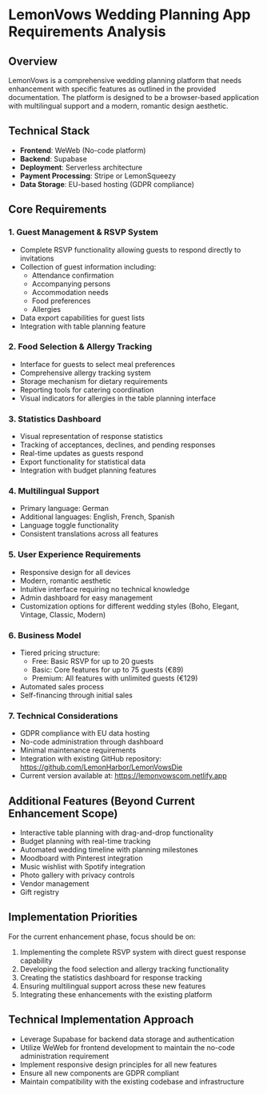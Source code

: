 # LemonVows Wedding Planning App Requirements Analysis

## Overview
LemonVows is a comprehensive wedding planning platform that needs enhancement with specific features as outlined in the provided documentation. The platform is designed to be a browser-based application with multilingual support and a modern, romantic design aesthetic.

## Technical Stack
- **Frontend**: WeWeb (No-code platform)
- **Backend**: Supabase
- **Deployment**: Serverless architecture
- **Payment Processing**: Stripe or LemonSqueezy
- **Data Storage**: EU-based hosting (GDPR compliance)

## Core Requirements

### 1. Guest Management & RSVP System
- Complete RSVP functionality allowing guests to respond directly to invitations
- Collection of guest information including:
  - Attendance confirmation
  - Accompanying persons
  - Accommodation needs
  - Food preferences
  - Allergies
- Data export capabilities for guest lists
- Integration with table planning feature

### 2. Food Selection & Allergy Tracking
- Interface for guests to select meal preferences
- Comprehensive allergy tracking system
- Storage mechanism for dietary requirements
- Reporting tools for catering coordination
- Visual indicators for allergies in the table planning interface

### 3. Statistics Dashboard
- Visual representation of response statistics
- Tracking of acceptances, declines, and pending responses
- Real-time updates as guests respond
- Export functionality for statistical data
- Integration with budget planning features

### 4. Multilingual Support
- Primary language: German
- Additional languages: English, French, Spanish
- Language toggle functionality
- Consistent translations across all features

### 5. User Experience Requirements
- Responsive design for all devices
- Modern, romantic aesthetic
- Intuitive interface requiring no technical knowledge
- Admin dashboard for easy management
- Customization options for different wedding styles (Boho, Elegant, Vintage, Classic, Modern)

### 6. Business Model
- Tiered pricing structure:
  - Free: Basic RSVP for up to 20 guests
  - Basic: Core features for up to 75 guests (€89)
  - Premium: All features with unlimited guests (€129)
- Automated sales process
- Self-financing through initial sales

### 7. Technical Considerations
- GDPR compliance with EU data hosting
- No-code administration through dashboard
- Minimal maintenance requirements
- Integration with existing GitHub repository: https://github.com/LemonHarbor/LemonVowsDie
- Current version available at: https://lemonvowscom.netlify.app

## Additional Features (Beyond Current Enhancement Scope)
- Interactive table planning with drag-and-drop functionality
- Budget planning with real-time tracking
- Automated wedding timeline with planning milestones
- Moodboard with Pinterest integration
- Music wishlist with Spotify integration
- Photo gallery with privacy controls
- Vendor management
- Gift registry

## Implementation Priorities
For the current enhancement phase, focus should be on:
1. Implementing the complete RSVP system with direct guest response capability
2. Developing the food selection and allergy tracking functionality
3. Creating the statistics dashboard for response tracking
4. Ensuring multilingual support across these new features
5. Integrating these enhancements with the existing platform

## Technical Implementation Approach
- Leverage Supabase for backend data storage and authentication
- Utilize WeWeb for frontend development to maintain the no-code administration requirement
- Implement responsive design principles for all new features
- Ensure all new components are GDPR compliant
- Maintain compatibility with the existing codebase and infrastructure
